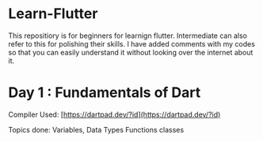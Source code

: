 # Learn-Flutter
This repositiory is for beginners for learnign flutter. Intermediate can also refer to this for polishing their skills. 
I have added comments with my codes so that you can easily understand it without looking over the internet about it.

# Day 1 : Fundamentals of Dart

Compiler Used: [https://dartpad.dev/?id](https://dartpad.dev/?id)

Topics done:
    Variables, Data Types
    Functions
    classes